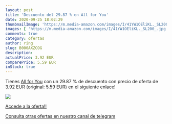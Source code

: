 ```yaml
---
layout: post
title: 'Descuento del 29.87 % en All for You'
date: 2020-09-25 18:02:29
thumbnailImage: 'https://m.media-amazon.com/images/I/41YW1OEliKL._SL200_.jpg'
images: [ 'https://m.media-amazon.com/images/I/41YW1OEliKL._SL200_.jpg' ]
comments: true
category: ofertas
author: ring
slug: B000AXZCOG
description:
actualPrice: 3.92 EUR
comparePrice: 5.59 EUR
inStock: true
---
```


Tienes [All for You](https://www.amazon.com/dp/B000AXZCOG/?tag=redken08-20) con un 29.87 % de descuento con precio de oferta de 3.92 EUR (original: 5.59 EUR) en el siguiente enlace!

[![](https://m.media-amazon.com/images/I/41YW1OEliKL._SL200_.jpg)](https://www.amazon.com/dp/B000AXZCOG/?tag=redken08-20)

[Accede a la oferta!!](https://www.amazon.com/dp/B000AXZCOG/?tag=redken08-20)

[Consulta otras ofertas en nuestro canal de telegram](https://t.me/s/ofertas25)
